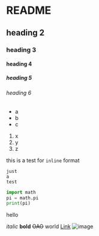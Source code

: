 README
============
## heading 2
### heading 3
#### heading 4
##### heading 5
###### heading 6

- a
- b
- c

1. x
2. y
3. z

this is a test for `inline` format
```
just 
a 
test
```

```python
import math
pi = math.pi
print(pi)
```
hello

*italic*
**bold**
~~OAO~~
world
[Link](https://www.google.com)
![image](https://avatars2.githubusercontent.com/u/5961626?v=2&s=460)

